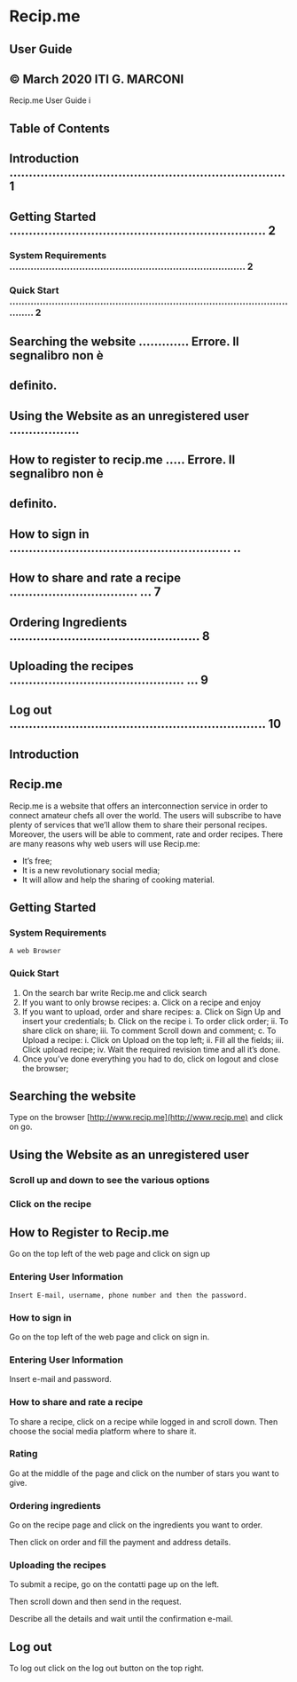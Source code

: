 # Recip.me

## User Guide

## © March 2020 ITI G. MARCONI


Recip.me User Guide i

## Table of Contents

## Introduction ....................................................................... 1

## Getting Started .................................................................. 2

### System Requirements .............................................................................. 2

### Quick Start .................................................................................................... 2

## Searching the website ............. Errore. Il segnalibro non è

## definito.

## Using the Website as an unregistered user ..................

## How to register to recip.me ..... Errore. Il segnalibro non è

## definito.

## How to sign in ......................................................... ..

## How to share and rate a recipe ................................. ... 7

## Ordering Ingredients ................................................. 8

## Uploading the recipes ............................................. ... 9

## Log out .................................................................. 10


## Introduction

## Recip.me

Recip.me is a website that offers an interconnection service in order to connect amateur
chefs all over the world.
The users will subscribe to have plenty of services that we’ll allow them to share their
personal recipes.
Moreover, the users will be able to comment, rate and order recipes.
There are many reasons why web users will use Recip.me:

- It’s free;
- It is a new revolutionary social media;
- It will allow and help the sharing of cooking material.


## Getting Started

### System Requirements

```
A web Browser
```
### Quick Start

1. On the search bar write Recip.me and click search
2. If you want to only browse recipes:
    a. Click on a recipe and enjoy
3. If you want to upload, order and share recipes:
    a. Click on Sign Up and insert your credentials;
    b. Click on the recipe
       i. To order click order;
ii. To share click on share;
iii. To comment Scroll down and comment;
    c. To Upload a recipe:
       i. Click on Upload on the top left;
ii. Fill all the fields;
iii. Click upload recipe;
iv. Wait the required revision time and all it’s done.
4. Once you’ve done everything you had to do, click on logout and close the
    browser;


## Searching the website

Type on the browser [http://www.recip.me](http://www.recip.me) and click on go.


## Using the Website as an unregistered user

### Scroll up and down to see the various options

### Click on the recipe


## How to Register to Recip.me

Go on the top left of the web page and click on sign up

### Entering User Information

```
Insert E-mail, username, phone number and then the password.
```

### How to sign in

Go on the top left of the web page and click on sign in.

### Entering User Information

Insert e-mail and password.


### How to share and rate a recipe

To share a recipe, click on a recipe while logged in and scroll down.
Then choose the social media platform where to share it.

### Rating

Go at the middle of the page and click on the number of stars you want to give.


### Ordering ingredients

Go on the recipe page and click on the ingredients you want to order.

Then click on order and fill the payment and address details.


### Uploading the recipes

To submit a recipe, go on the contatti page up on the left.

Then scroll down and then send in the request.

Describe all the details and wait until the confirmation e-mail.


## Log out

To log out click on the log out button on the top right.


